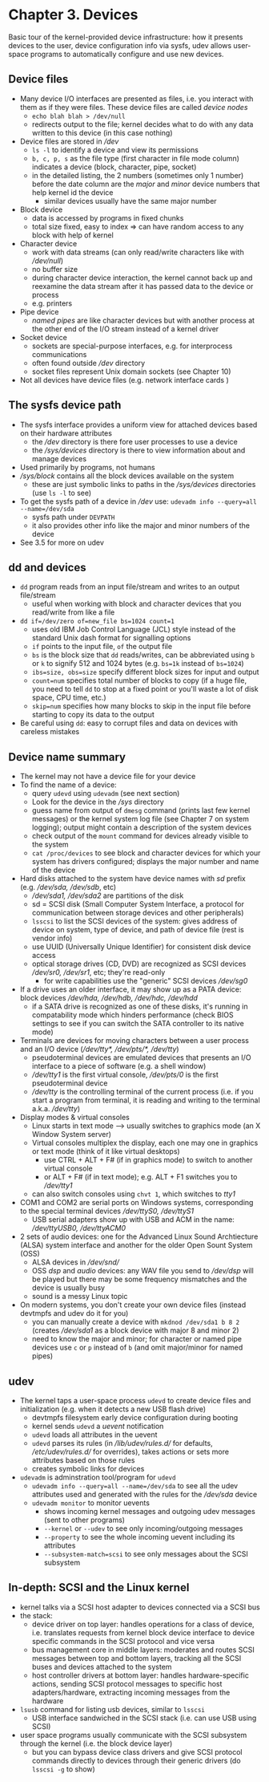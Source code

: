 # Chapter 3. Devices

Basic tour of the kernel-provided device infrastructure: how it presents devices to the user, device configuration info via sysfs, udev allows user-space programs to automatically configure and use new devices.

## Device files
- Many device I/O interfaces are presented as files, i.e. you interact with them as if they were files. These device files are called *device nodes*
	- `echo blah blah > /dev/null`
	- redirects output to the file; kernel decides what to do with any data written to this device (in this case nothing)
- Device files are stored in */dev*
	- `ls -l` to identify a device and view its permissions
	- `b, c, p, s` as the file type (first character in file mode column) indicates a device (block, character, pipe, socket)
	- in the detailed listing, the 2 numbers (sometimes only 1 number) before the date column are the *major* and *minor* device numbers that help kernel id the device
		- similar devices usually have the same major number
- Block device
	- data is accessed by programs in fixed chunks
	- total size fixed, easy to index => can have random access to any block with help of kernel
- Character device
	- work with data streams (can only read/write characters like with */dev/null*)
	- no buffer size
	- during character device interaction, the kernel cannot back up and reexamine the data stream after it has passed data to the device or process
	- e.g. printers
- Pipe device
	- *named pipes* are like character devices but with another process at the other end of the I/O stream instead of a kernel driver
- Socket device
	- sockets are special-purpose interfaces, e.g. for interprocess communications
	- often found outside */dev* directory
	- socket files represent Unix domain sockets (see Chapter 10)
- Not all devices have device files (e.g. network interface cards
)

## The sysfs device path
- The sysfs interface provides a uniform view for attached devices based on their hardware attributes
	- the */dev* directory is there fore user processes to use a device
	- the */sys/devices* directory is there to view information about and manage devices
- Used primarily by programs, not humans
- */sys/block* contains all the block devices available on the system
	- these are just symbolic links to paths in the */sys/devices* directories (use `ls -l` to see)
- To get the sysfs path of a device in */dev* use: `udevadm info --query=all --name=/dev/sda`
	- sysfs path under `DEVPATH`
	- it also provides other info like the major and minor numbers of the device
- See 3.5 for more on udev

## dd and devices
- `dd` program reads from an input file/stream and writes to an output file/stream
	- useful when working with block and character devices that you read/write from like a file
- `dd if=/dev/zero of=new_file bs=1024 count=1`
	- uses old IBM Job Control Language (JCL) style instead of the standard Unix dash format for signalling options
	- `if` points to the input file, `of` the output file
	- `bs` is the block size that `dd` reads/writes, can be abbreviated using `b` or `k` to signify 512 and 1024 bytes (e.g. `bs=1k` instead of `bs=1024`)
	- `ibs=size, obs=size` specify different block sizes for input and output
	- `count=num` specifies total number of blocks to copy (if a huge file, you need to tell `dd` to stop at a fixed point or you'll waste a lot of disk space, CPU time, etc.)
	- `skip=num` specifies how many blocks to skip in the input file before starting to copy its data to the output
- Be careful using `dd`: easy to corrupt files and data on devices with careless mistakes 

## Device name summary
- The kernel may not have a device file for your device
- To find the name of a device:
	- query `udevd` using `udevadm` (see next section)
	- Look for the device in the */sys* directory
	- guess name from output of `dmesg` command (prints last few kernel messages) or the kernel system log file (see Chapter 7 on system logging); output might contain a description of the system devices
	- check output of the `mount` command for devices already visible to the system
	- `cat /proc/devices` to see block and character devices for which your system has drivers configured; displays the major number and name of the device
- Hard disks attached to the system have device names with *sd* prefix (e.g. */dev/sda, /dev/sdb*, etc)
	- */dev/sda1, /dev/sda2* are partitions of the disk
	- sd = SCSI disk (Small Computer System Interface, a protocol for communication between storage devices and other peripherals)
	- `lsscsi` to list the SCSI devices of the system: gives address of device on system, type of device, and path of device file (rest is vendor info)
	- use UUID (Universally Unique Identifier) for consistent disk device access
	- optical storage drives (CD, DVD) are recognized as SCSI devices */dev/sr0, /dev/sr1*, etc; they're read-only
		- for write capabilities use the "generic" SCSI devices */dev/sg0*
- If a drive uses an older interface, it may show up as a PATA device: block devices */dev/hda, /dev/hdb, /dev/hdc, /dev/hdd* 
	- if a SATA drive is recognized as one of these disks, it's running in compatability mode which hinders performance (check BIOS settings to see if you can switch the SATA controller to its native mode)
- Terminals are devices for moving characters between a user process and an I/O device (*/dev/tty\*, /dev/pts/\*, /dev/tty*)
	- pseudoterminal devices are emulated devices that presents an I/O interface to a piece of software (e.g. a shell window)
	- */dev/tty1* is the first virtual console, */dev/pts/0* is the first pseudoterminal device
	- */dev/tty* is the controlling terminal of the current process (i.e. if you start a program from terminal, it is reading and writing to the terminal a.k.a. */dev/tty*)
- Display modes & virtual consoles
	- Linux starts in text mode --> usually switches to graphics mode (an X Window System server)
	- Virtual consoles multiplex the display, each one may one in graphics or text mode (think of it like virtual desktops)
		- use CTRL + ALT + F# (if in graphics mode) to switch to another virtual console
		- or ALT + F# (if in text mode); e.g. ALT + F1 switches you to */dev/tty1*
	- can also switch consoles using `chvt 1`, which switches to *tty1*
- COM1 and COM2 are serial ports on Windows systems, corresponding to the special terminal devices */dev/ttyS0, /dev/ttyS1*
	- USB serial adapters show up with USB and ACM in the name: */dev/ttyUSB0, /dev/ttyACM0*
- 2 sets of audio devices: one for the Advanced Linux Sound Archtiecture (ALSA) system interface and another for the older Open Sount System (OSS)
	- ALSA devices in */dev/snd/*
	- OSS *dsp* and *audio* devices: any WAV file you send to */dev/dsp* will be played but there may be some frequency mismatches and the device is usually busy
	- sound is a messy Linux topic
- On modern systems, you don't create your own device files (instead devtmpfs and udev do it for you)
	- you can manually create a device with `mkdnod /dev/sda1 b 8 2` (creates */dev/sda1* as a block device with major 8 and minor 2)
	- need to know the major and minor; for character or named pipe devices use `c` or `p` instead of `b` (and omit major/minor for named pipes)

## udev
- The kernel taps a user-space process `udevd` to create device files and initialization (e.g. when it detects a new USB flash drive)
	- devtmpfs filesystem early device configuration during booting
	- kernel sends `udevd` a *uevent* notification
	- `udevd` loads all attributes in the uevent
	- `udevd` parses its rules (in */lib/udev/rules.d/* for defaults, */etc/udev/rules.d/* for overrides), takes actions or sets more attributes based on those rules
	- creates symbolic links for devices
- `udevadm` is adminstration tool/program for `udevd`
	- `udevadm info --query=all --name=/dev/sda` to see all the udev attributes used and generated with the rules for the */dev/sda* device
	- `udevadm monitor` to monitor uevents 
		- shows incoming kernel messages and outgoing udev messages (sent to other programs)
		- `--kernel` or `--udev` to see only incoming/outgoing messages 
		- `--property` to see the whole incoming uevent including its attributes
		- `--subsystem-match=scsi` to see only messages about the SCSI subsystem

## In-depth: SCSI and the Linux kernel
- kernel talks via a SCSI host adapter to devices connected via a SCSI bus
- the stack:
	- device driver on top layer: handles operations for a class of device, i.e. translates requests from kernel block device interface to device specific commands in the SCSI protocol and vice versa
	- bus management core in middle layers: moderates and routes SCSI messages between top and bottom layers, tracking all the SCSI buses and devices attached to the system
	- host controller drivers at bottom layer: handles hardware-specific actions, sending SCSI protocol messages to specific host adapters/hardware, extracting incoming messages from the hardware
- `lsusb` command for listing usb devices, similar to `lsscsi`
	- USB interface sandwiched in the SCSI stack (i.e. can use USB using SCSI)
- user space programs usually communicate with the SCSI subsystem through the kernel (i.e. the block device layer)
	- but you can bypass device class drivers and give SCSI protocol commands directly to devices through their generic drivers (do `lsscsi -g` to show)